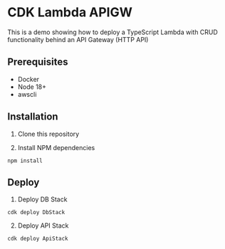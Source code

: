 # CDK Lambda APIGW

This is a demo showing how to deploy a TypeScript Lambda with CRUD functionality behind an API Gateway (HTTP API)


## Prerequisites

- Docker
- Node 18+
- awscli


## Installation

1. Clone this repository

2. Install NPM dependencies

`npm install`


## Deploy

1. Deploy DB Stack

`cdk deploy DbStack`

2. Deploy API Stack

`cdk deploy ApiStack`
